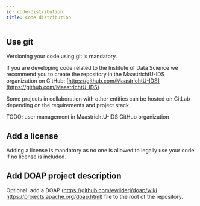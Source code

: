 ```yaml
---
id: code-distribution
title: Code distribution
---
```


## Use git

Versioning your code using git is mandatory.

If you are developing code related to the Institute of Data Science we recommend you to create the repository in the MaastrichtU-IDS organization on GitHub: [https://github.com/MaastrichtU-IDS](https://github.com/MaastrichtU-IDS)

Some projects in collaboration with other entities can be hosted on GitLab depending on the requirements and project stack

TODO: user management in MaastrichtU-IDS GitHub organization

## Add a license

Adding a license is mandatory as no one is allowed to legally use your code if no license is included. 

## Add DOAP project description

Optional: add a  DOAP (https://github.com/ewilderj/doap/wiki https://projects.apache.org/doap.html) file to the root of the repository.